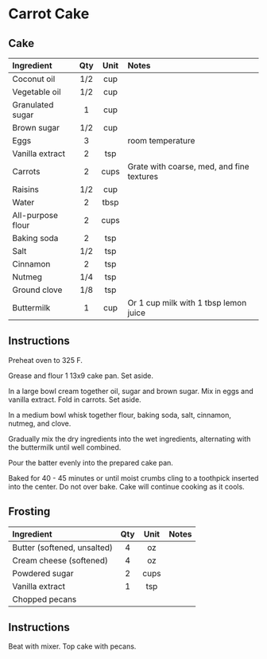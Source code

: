 # Carrot Cake

## Cake
| Ingredient                        | Qty  | Unit  | Notes         |
|:----------------------------------|:----:|:-----:|:--------------|
| Coconut oil                       | 1/2  | cup   |               |
| Vegetable oil                     | 1/2  | cup   |               |
| Granulated sugar                  | 1    | cup   |               |
| Brown sugar                       | 1/2  | cup   |               |
| Eggs           | 3    |       |       room temperature         |
| Vanilla extract                   | 2    | tsp   |               |
| Carrots                  | 2    | cups  |  Grate with coarse, med, and fine textures             |
| Raisins                           | 1/2  | cup   |               |
| Water                             | 2    | tbsp  |               |
| All-purpose flour                 | 2    | cups  |               |
| Baking soda                       | 2    | tsp   |               |
| Salt                              | 1/2  | tsp   |               |
| Cinnamon                          | 2    | tsp   |               |
| Nutmeg                            | 1/4  | tsp   |               |
| Ground clove                      | 1/8  | tsp   |               |
| Buttermilk| 1    | cup   | Or 1 cup milk with 1 tbsp lemon juice |
                                                                          

## Instructions
Preheat oven to 325 F.

Grease and flour 1 13x9 cake pan. Set aside.

In a large bowl cream together oil, sugar and brown sugar.
Mix in eggs and vanilla extract.
Fold in carrots. Set aside.

In a medium bowl whisk together flour, baking soda, salt, cinnamon, nutmeg, and clove.

Gradually mix the dry ingredients into the wet ingredients, alternating with the buttermilk until well combined.

Pour the batter evenly into the prepared cake pan.

Baked for 40 - 45 minutes or until moist crumbs cling to a toothpick inserted into the center. Do not over bake. Cake will continue cooking as it cools.

## Frosting
| Ingredient                        | Qty  | Unit  | Notes               |
|:----------------------------------|:----:|:-----:|:--------------------|
| Butter (softened, unsalted)       | 4    | oz    |                    |
| Cream cheese (softened)           | 4    | oz    |                    |
| Powdered sugar                    | 2    | cups  |                    |
| Vanilla extract                   | 1    | tsp   |                    |
| Chopped pecans                    |      |       |                    |

## Instructions
Beat with mixer. Top cake with pecans.